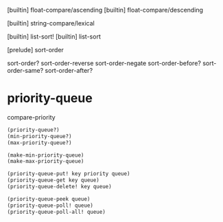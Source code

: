 [builtin] float-compare/ascending
[builtin] float-compare/descending

[builtin] string-compare/lexical

[builtin] list-sort!
[builtin] list-sort

[prelude] sort-order

sort-order?
sort-order-reverse
sort-order-negate
sort-order-before?
sort-order-same?
sort-order-after?

# priority-queue

compare-priority

```scheme
(priority-queue?)
(min-priority-queue?)
(max-priority-queue?)

(make-min-priority-queue)
(make-max-priority-queue)

(priority-queue-put! key priority queue)
(priority-queue-get key queue)
(priority-queue-delete! key queue)

(priority-queue-peek queue)
(priority-queue-poll! queue)
(priority-queue-poll-all! queue)
```
